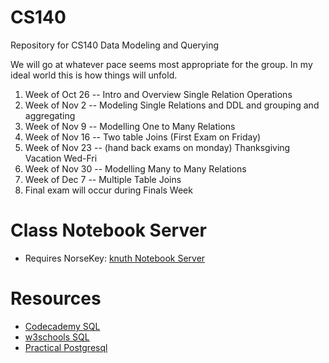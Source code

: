 # CS140
Repository for CS140 Data Modeling and Querying

We will go at whatever pace seems most appropriate for the group.  In my ideal world this is how things will unfold.

1. Week of Oct 26 -- Intro and Overview Single Relation Operations
2. Week of Nov 2 -- Modeling Single Relations and DDL and grouping and aggregating
3. Week of Nov 9 -- Modelling One to Many Relations
4. Week of Nov 16 -- Two table Joins  (First Exam on Friday)
5. Week of Nov 23 -- (hand back exams on monday) Thanksgiving Vacation Wed-Fri
6. Week of Nov 30 -- Modelling Many to Many Relations
7. Week of Dec 7 -- Multiple Table Joins
8. Final exam will occur during Finals Week


# Class Notebook Server

* Requires NorseKey:  [knuth Notebook Server](https://knuth.luther.edu:8000)

# Resources

* [Codecademy SQL](https://www.codecademy.com/courses/learn-sql)
* [w3schools SQL](http://www.w3schools.com/sql/default.asp)
* [Practical Postgresql](https://www.commandprompt.com/ppbook/)

